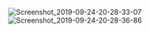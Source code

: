 ![Screenshot_2019-09-24-20-28-33-07](https://user-images.githubusercontent.com/44739367/65516459-3ea2c600-df0b-11e9-89eb-072bb6f00ca9.png)
![Screenshot_2019-09-24-20-28-36-86](https://user-images.githubusercontent.com/44739367/65516560-6a25b080-df0b-11e9-9f1c-fb054bc424d5.png)
